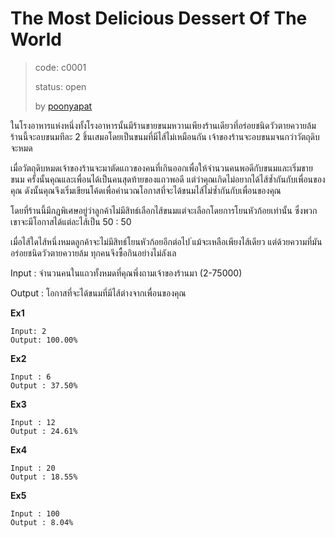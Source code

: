 # The Most Delicious Dessert Of The World #
> code: c0001
>
> status: open
>
> by [poonyapat](https://github.com/poonyapat)

ในโรงอาหารแห่งหนึ่งทั้งโรงอาหารนั้นมีร้านขายขนมหวานเพียงร้านเดียวที่อร่อยชนิดวัวตายควายล้ม ร้านนี้จะอบขนมทีละ 2 ชิ้นเสมอโดยเป็นขนมที่มีไส้ไม่เหมือนกัน เจ้าของร้านจะอบขนมจนกว่าวัตถุดิบจะหมด

เมื่อวัตถุดิบหมดเจ้าของร้านจะมาตัดแถวของคนที่เกินออกเพื่อให้จำนวนคนพอดีกับขนมและเริ่มขายขนม ครั้งนั้นคุณและเพื่อนได้เป็นคนสุดท้ายของแถวพอดี แต่ว่าคุณเกิดไม่อยากได้ไส้ซ้ำกันกับเพื่อนของคุณ ดังนั้นคุณจึงเริ่มเขียนโค้ดเพื่อคำนวณโอกาสที่จะได้ขนมไส้ไม่ซ้ำกันกับเพื่อนของคุณ

โดยที่ร้านนี้มีกฎพิเศษอยู่ว่าลูกค้าไม่มีสิทธ์เลือกไส้ขนมแต่จะเลือกโดยการโยนหัวก้อยเท่านั้น ซึ่งพวกเขาจะมีโอกาสได้แต่ละไส้เป็น 50 : 50

เมื่อไส้ใดไส้หนึ่งหมดลูกค้าจะไม่มีสิทธ์โยนหัวก้อยอีกต่อไป ่แม้จะเหลือเพียงไส้เดียว แต่ด้วยความที่มันอร่อยชนิดวัวตายควายล้ม ทุกคนจึงซื้อกินอย่างไม่ลังเล

Input : จำนวนคนในแถวทั้งหมดที่คุณพึ่งถามเจ้าของร้านมา (2-75000)

Output : โอกาสที่จะได้ขนมที่มีไส้ต่างจากเพื่อนของคุณ

**Ex1**
```
Input: 2
Output: 100.00%
```

**Ex2**
```
Input : 6
Output : 37.50%
```

**Ex3**
```
Input : 12
Output : 24.61%
```

**Ex4**
```
Input : 20
Output : 18.55%
```

**Ex5**
```
Input : 100
Output : 8.04%
```
